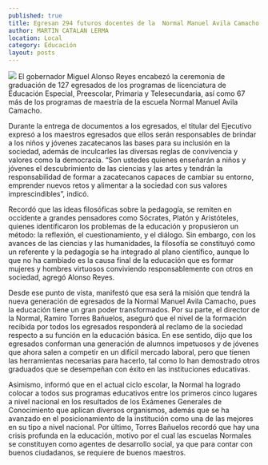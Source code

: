 ```yaml
---
published: true
title: Egresan 294 futuros docentes de la  Normal Manuel Avila Camacho
author: MARTIN CATALAN LERMA
location: Local
category: Educación
layout: posts
---
```


![](http://i.imgur.com/HSHFbWfm.jpg)
El gobernador Miguel Alonso Reyes encabezó la ceremonia de graduación de 127 egresados de los programas de licenciatura de Educación Especial, Preescolar, Primaria y Telesecundaria, así como 67 más de los programas de maestría de la escuela Normal Manuel Avila Camacho.

Durante la entrega de documentos a los egresados, el titular del Ejecutivo expresó a los maestros egresados que ellos serán responsables de brindar a los niños y jóvenes zacatecanos las bases para su inclusión en la sociedad, además de inculcarles las diversas reglas de convivencia y valores como la democracia.
“Son ustedes quienes enseñarán a niños y jóvenes el descubrimiento de las ciencias y las artes y tendrán la responsabilidad de formar a zacatecanos capaces de cambiar su entorno, emprender nuevos retos y alimentar a la sociedad con sus valores imprescindibles”, indicó.

Recordó que las ideas filosóficas sobre la pedagogía, se remiten en occidente a grandes pensadores como Sócrates, Platón y Aristóteles, quienes identificaron los problemas de la educación y propusieron un método: la reflexión, el cuestionamiento, y el diálogo.
Sin embargo, con los avances de las ciencias y las humanidades, la filosofía se constituyó como un referente y la pedagogía se ha integrado al plano científico, aunque lo que no ha cambiado es la causa final de la educación que es formar mujeres y hombres virtuosos conviviendo responsablemente con otros en sociedad, agregó Alonso Reyes.

Desde ese punto de vista, manifestó que esa será la misión que tendrá la nueva generación de egresados de la Normal Manuel Avila Camacho, pues la educación tiene un gran poder transformados.
Por su parte, el director de la Normal, Ramiro Torres Bañuelos, aseguró que el nivel de la formación recibida por todos los egresados responderá al reclamo de la sociedad respecto a su función en la educación básica.
En ese sentido, dijo que los egresados conforman una generación de alumnos impetuosos y de jóvenes que ahora salen a competir en un difícil mercado laboral, pero que tienen las herramientas necesarias para hacerlo, tal como lo han demostrado otros graduados que se desempeñan con éxito en las instituciones educativas.

Asimismo, informó que en el actual ciclo escolar, la Normal ha logrado colocar a todos sus programas educativos entre los primeros cinco lugares a nivel nacional en los resultados de los Exámenes Generales de Conocimiento que aplican diversos organismos, además que se ha avanzado en el posicionamiento de la institución como una de las mejores en su tipo a nivel nacional.
Por último, Torres Bañuelos recordó que hay una crisis profunda en la educación, motivo por el cual las escuelas Normales se constituyen como agentes de desarrollo social, ya que para contar con buenos ciudadanos, se requiere de buenos maestros.
